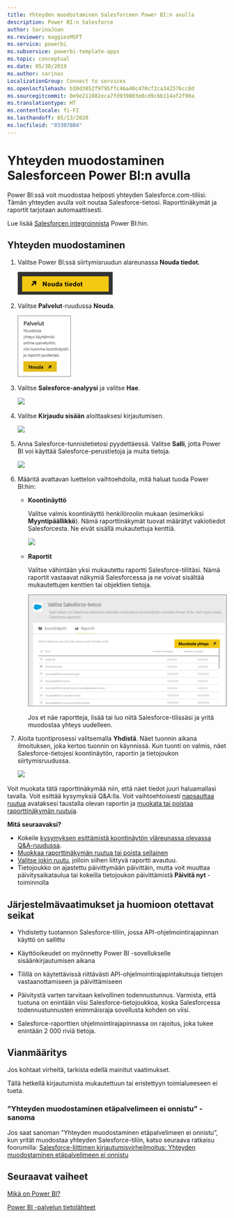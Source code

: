 ```yaml
---
title: Yhteyden muodostaminen Salesforceen Power BI:n avulla
description: Power BI:n Salesforce
author: SarinaJoan
ms.reviewer: maggiesMSFT
ms.service: powerbi
ms.subservice: powerbi-template-apps
ms.topic: conceptual
ms.date: 05/30/2019
ms.author: sarinas
LocalizationGroup: Connect to services
ms.openlocfilehash: b30d3052f9795ffc46a40c470cf2ca342576cc8d
ms.sourcegitcommit: 0e9e211082eca7fd939803e0cd9c6b114af2f90a
ms.translationtype: HT
ms.contentlocale: fi-FI
ms.lasthandoff: 05/13/2020
ms.locfileid: "83307884"
---
```

# <a name="connect-to-salesforce-with-power-bi"></a>Yhteyden muodostaminen Salesforceen Power BI:n avulla
Power BI:ssä voit muodostaa helposti yhteyden Salesforce.com-tiliisi. Tämän yhteyden avulla voit noutaa Salesforce-tietosi. Raporttinäkymät ja raportit tarjotaan automaattisesti.

Lue lisää [Salesforcen integroinnista](https://powerbi.microsoft.com/integrations/salesforce) Power BI:hin.

## <a name="how-to-connect"></a>Yhteyden muodostaminen
1. Valitse Power BI:ssä siirtymisruudun alareunassa **Nouda tiedot**.
   
   ![](media/service-connect-to-salesforce/pbi_getdata.png) 
2. Valitse **Palvelut**-ruudussa **Nouda**.
   
   ![](media/service-connect-to-salesforce/pbi_getservices.png) 
3. Valitse **Salesforce-analyysi** ja valitse **Hae**.  
   
   ![](media/service-connect-to-salesforce/salesforce.png)
4. Valitse **Kirjaudu sisään** aloittaaksesi kirjautumisen.
   
    ![](media/service-connect-to-salesforce/dialog.png)
5. Anna Salesforce-tunnistetietosi pyydettäessä. Valitse **Salli**, jotta Power BI voi käyttää Salesforce-perustietoja ja muita tietoja.
   
   ![](media/service-connect-to-salesforce/sf_authorize.png)
6. Määritä avattavan luettelon vaihtoehdolla, mitä haluat tuoda Power BI:hin:
   
   * **Koontinäyttö**
     
     Valitse valmis koontinäyttö henkilöroolin mukaan (esimerkiksi **Myyntipäällikkö**). Nämä raporttinäkymät tuovat määrätyt vakiotiedot Salesforcesta. Ne eivät sisällä mukautettuja kenttiä.
     
     ![](media/service-connect-to-salesforce/pbi_salesforcechooserole.png)
   * **Raportit**
     
     Valitse vähintään yksi mukautettu raportti Salesforce-tililtäsi. Nämä raportit vastaavat näkymiä Salesforcessa ja ne voivat sisältää mukautettujen kenttien tai objektien tietoja.
     
     ![](media/service-connect-to-salesforce/pbi_salesforcereports.png)
     
     Jos et näe raportteja, lisää tai luo niitä Salesforce-tilissäsi ja yritä muodostaa yhteys uudelleen.

7. Aloita tuontiprosessi valitsemalla **Yhdistä**. Näet tuonnin aikana ilmoituksen, joka kertoo tuonnin on käynnissä. Kun tuonti on valmis, näet Salesforce-tietojesi koontinäytön, raportin ja tietojoukon siirtymisruudussa.
   
   ![](media/service-connect-to-salesforce/pbi_getdatasalesforcedash.png)

Voit muokata tätä raporttinäkymää niin, että näet tiedot juuri haluamallasi tavalla. Voit esittää kysymyksiä Q&A:lla. Voit vaihtoehtoisesti [napsauttaa ruutua](../consumer/end-user-tiles.md) avataksesi taustalla olevan raportin ja [muokata tai poistaa raporttinäkymän ruutuja](../create-reports/service-dashboard-edit-tile.md).

**Mitä seuraavaksi?**

* Kokeile [kysymyksen esittämistä koontinäytön yläreunassa olevassa Q&A-ruudussa](../consumer/end-user-q-and-a.md).
* [Muokkaa raporttinäkymän ruutua tai poista sellainen](../create-reports/service-dashboard-edit-tile.md)
* [Valitse jokin ruutu](../create-reports/service-dashboard-tiles.md), jolloin siihen liittyvä raportti avautuu.
* Tietojoukko on ajastettu päivittymään päivittäin, mutta voit muuttaa päivitysaikataulua tai kokeilla tietojoukon päivittämistä **Päivitä nyt** -toiminnolla

## <a name="system-requirements-and-considerations"></a>Järjestelmävaatimukset ja huomioon otettavat seikat

- Yhdistetty tuotannon Salesforce-tiliin, jossa API-ohjelmointirajapinnan käyttö on sallittu

- Käyttöoikeudet on myönnetty Power BI -sovellukselle sisäänkirjautumisen aikana

- Tilillä on käytettävissä riittävästi API-ohjelmointirajapintakutsuja tietojen vastaanottamiseen ja päivittämiseen

- Päivitystä varten tarvitaan kelvollinen todennustunnus. Varmista, että tuotuna on enintään viisi Salesforce-tietojoukkoa, koska Salesforcessa todennustunnusten enimmäisraja sovellusta kohden on viisi.

- Salesforce-raporttien ohjelmointirajapinnassa on rajoitus, joka tukee enintään 2 000 riviä tietoja.


## <a name="troubleshooting"></a>Vianmääritys

Jos kohtaat virheitä, tarkista edellä mainitut vaatimukset. 

Tällä hetkellä kirjautumista mukautettuun tai eristettyyn toimialueeseen ei tueta.

### <a name="unable-to-connect-to-the-remote-server-message"></a>”Yhteyden muodostaminen etäpalvelimeen ei onnistu” -sanoma

Jos saat sanoman ”Yhteyden muodostaminen etäpalvelimeen ei onnistu”, kun yrität muodostaa yhteyden Salesforce-tiliin, katso seuraava ratkaisu foorumilla: [Salesforce-liittimen kirjautumisvirheilmoitus: Yhteyden muodostaminen etäpalvelimeen ei onnistu](https://www.outsystems.com/forums/Forum_TopicView.aspx?TopicId=17674&TopicName=log-in-error-message-unable-to-connect-to-the-remote-server&)


## <a name="next-steps"></a>Seuraavat vaiheet
[Mikä on Power BI?](../fundamentals/power-bi-overview.md)

[Power BI -palvelun tietolähteet](service-get-data.md)
